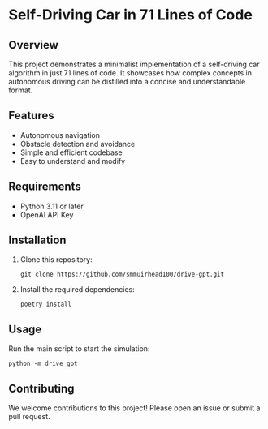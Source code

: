 # Self-Driving Car in 71 Lines of Code

## Overview

This project demonstrates a minimalist implementation of a self-driving car algorithm in just 71 lines of code. It showcases how complex concepts in autonomous driving can be distilled into a concise and understandable format.

## Features

- Autonomous navigation
- Obstacle detection and avoidance
- Simple and efficient codebase
- Easy to understand and modify

## Requirements

- Python 3.11 or later
- OpenAI API Key

## Installation

1. Clone this repository:
   ```
   git clone https://github.com/smmuirhead100/drive-gpt.git
   ```
2. Install the required dependencies:
   ```
   poetry install
   ```

## Usage

Run the main script to start the simulation:

```
python -m drive_gpt
```

## Contributing

We welcome contributions to this project! Please open an issue or submit a pull request.

